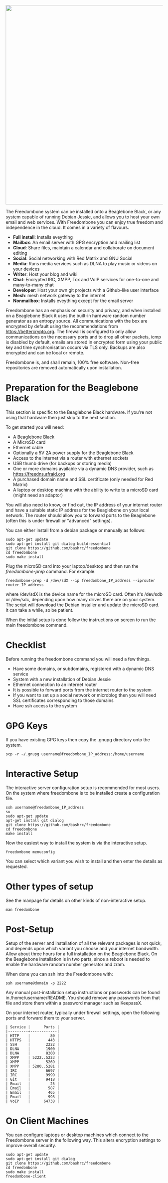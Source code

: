 <img src="https://github.com/bashrc/freedombone/blob/master/ads/freedombone_ad2.png?raw=true" width=640/>

The Freedombone system can be installed onto a Beaglebone Black, or any system capable of running Debian Jessie, and allows you to host your own email and web services. With Freedombone you can enjoy true freedom and independence in the cloud. It comes in a variety of flavours.

 - **Full install**: Installs eveything
 - **Mailbox**: An email server with GPG encryption and mailing list
 - **Cloud**: Share files, maintain a calendar and collaborate on document editing
 - **Social**: Social networking with Red Matrix and GNU Social
 - **Media**: Runs media services such as DLNA to play music or videos on your devices
 - **Writer**: Host your blog and wiki
 - **Chat**: Encrypted IRC, XMPP, Tox and VoIP services for one-to-one and many-to-many chat
 - **Developer**: Host your own git projects with a Github-like user interface
 - **Mesh**: mesh network gateway to the internet
 - **Nonmailbox**: Installs eveything except for the email server

Freedombone has an emphasis on security and privacy, and when installed on a Beaglebone Black it uses the built-in hardware random number generator as an entropy source.  All communications with the box are encrypted by default using the recommendations from https://bettercrypto.org. The firewall is configured to only allow communications on the necessary ports and to drop all other packets, icmp is disabled by default, emails are stored in encrypted form using your public key and time synchronisation occurs via TLS only.  Backups are also encrypted and can be local or remote.

Freedombone is, and shall remain, 100% free software. Non-free repositories are removed automatically upon installation.

Preparation for the Beaglebone Black
====================================
This section is specific to the Beaglebone Black hardware. If you're not using that hardware then just skip to the next section.

To get started you will need:

 - A Beaglebone Black
 - A MicroSD card
 - Ethernet cable
 - Optionally a 5V 2A power supply for the Beaglebone Black
 - Access to the internet via a router with ethernet sockets
 - USB thumb drive (for backups or storing media)
 - One or more domains available via a dynamic DNS provider, such as https://freedns.afraid.org
 - A purchased domain name and SSL certificate (only needed for Red Matrix)
 - A laptop or desktop machine with the ability to write to a microSD card (might need an adaptor)

You will also need to know, or find out, the IP address of your internet router and have a suitable static IP address for the Beaglebone on your local network. The router should allow you to forward ports to the Beaglebone (often this is under firewall or "advanced" settings).

You can either install from a debian package or manually as follows:

    sudo apt-get update
    sudo apt-get install git dialog build-essential
    git clone https://github.com/bashrc/freedombone
    cd freedombone
    sudo make install

Plug the microSD card into your laptop/desktop and then run the *freedombone-prep* command. For example:

    freedombone-prep -d /dev/sdX --ip freedombone_IP_address --iprouter router_IP_address

where /dev/sdX is the device name for the microSD card. Often it's /dev/sdb or /dev/sdc, depending upon how many drives there are on your system. The script will download the Debian installer and update the microSD card. It can take a while, so be patient.

When the initial setup is done follow the instructions on screen to run the main freedombone command.

Checklist
=========
Before running the freedombone command you will need a few things.

  * Have some domains, or subdomains, registered with a dynamic DNS service
  * System with a new installation of Debian Jessie
  * Ethernet connection to an internet router
  * It is possible to forward ports from the internet router to the system
  * If you want to set up a social network or microblog then you will need SSL certificates corresponding to those domains
  * Have ssh access to the system

GPG Keys
========
If you have existing GPG keys then copy the .gnupg directory onto the system.

    scp -r ~/.gnupg username@freedombone_IP_address:/home/username

Interactive Setup
=================
The interactive server configuration setup is recommended for most users. On the system where freedombone is to be installed create a configuration file.

    ssh username@freedombone_IP_address
    su
    sudo apt-get update
    apt-get install git dialog
    git clone https://github.com/bashrc/freedombone
    cd freedombone
    make install

Now the easiest way to install the system is via the interactive setup.

    freedombone menuconfig

You can select which variant you wish to install and then enter the details as requested.

Other types of setup
====================
See the manpage for details on other kinds of non-interactive setup.

    man freedombone

Post-Setup
==========
Setup of the server and installation of all the relevant packages is not quick, and depends upon which variant you choose and your internet bandwidth. Allow about three hours for a full installation on the Beaglebone Black. On the Beaglebone installation is in two parts, since a reboot is needed to enable the hardware random number generator and zram.

When done you can ssh into the Freedombone with:

    ssh username@domain -p 2222

Any manual post-installation setup instructions or passwords can be found in /home/username/README. You should remove any passwords from that file and store them within a password manager such as KeepassX.

On your internet router, typically under firewall settings, open the following ports and forward them to your server.

    | Service |      Ports |
    |---------+------------|
    | HTTP    |         80 |
    | HTTPS   |        443 |
    | SSH     |       2222 |
    | DLNA    |       1900 |
    | DLNA    |       8200 |
    | XMPP    | 5222..5223 |
    | XMPP    |       5269 |
    | XMPP    | 5280..5281 |
    | IRC     |       6697 |
    | IRC     |       9999 |
    | Git     |       9418 |
    | Email   |         25 |
    | Email   |        587 |
    | Email   |        465 |
    | Email   |        993 |
    | VoIP    |      64738 |

On Client Machines
==================
You can configure laptops or desktop machines which connect to the Freedombone server in the following way. This alters encryption settings to improve overall security.

    sudo apt-get update
    sudo apt-get install git dialog
    git clone https://github.com/bashrc/freedombone
    cd freedombone
    sudo make install
    freedombone-client
